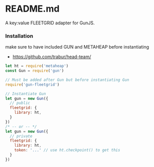 README.md
========
A key:value FLEETGRID adapter for GunJS.

### Installation
make sure to have included GUN and METAHEAP before instantiating
- https://github.com/trabur/head-team/

```js
let ht = require('metaheap')
const Gun = require('gun')

// Must be added after Gun but before instantiating Gun
require('gun-fleetgrid')

// Instantiate Gun
let gun = new Gun({
  // public
  fleetgrid: {
    library: ht,
  }
})
/* -- or -- */
let gun = new Gun({
  // private
  fleetgrid: {
    library: ht,
    token: '...' // use ht.checkpoint() to get this
  }
})
```